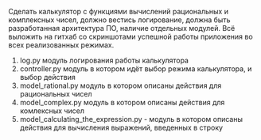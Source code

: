 Сделать калькулятор с функциями вычислений рациональных и комплексных чисел, должно вестись логирование, должна быть разработанная архитектура ПО, наличие отдельных модулей. Всё выложить на гитхаб со скриншотами успешной работы приложения во всех реализованных режимах.

1. log.py модуль логирования работы калькулятора
2. controller.py модуль в котором идёт выбор режима калькулятора, и выбор действия
3. model_rational.py модуль в котором описаны действия для рациональных чисел
4. model_complex.py модуль в котором описаны действия для комлексных чисел
5. model_calculating_the_expression.py - модуль в котором описаны действия для вычисления выражений, введенных в строку